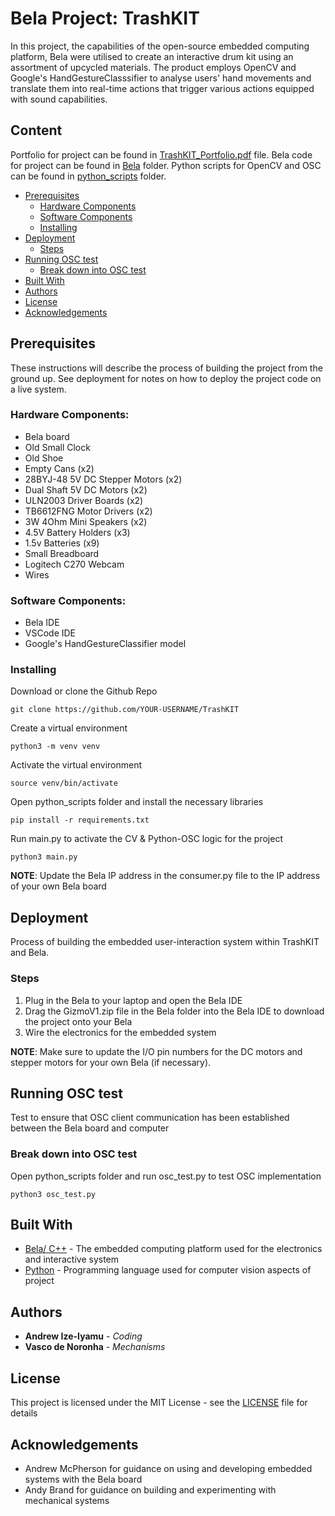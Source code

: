 # Bela Project: TrashKIT

In this project, the capabilities of the open-source embedded computing platform, Bela were utilised to create an interactive drum kit using an assortment of upcycled materials. The product employs OpenCV and Google's HandGestureClasssifier to analyse users' hand movements and translate them into real-time actions that trigger various actions equipped with sound capabilities.

## Content

Portfolio for project can be found in [TrashKIT_Portfolio.pdf](TrashKIT_Portfolio.pdf) file.
Bela code for project can be found in [Bela](Bela) folder.
Python scripts for OpenCV and OSC can be found in [python_scripts](python_scripts) folder.

- [Prerequisites](https://github.com/hillaryfraley/TrashKIT#prerequisites)
  - [Hardware Components](https://github.com/hillaryfraley/TrashKIT#hardware-components)
  - [Software Components](https://github.com/hillaryfraley/TrashKIT#software-components)
  - [Installing](https://github.com/hillaryfraley/TrashKIT#installing)
- [Deployment](https://github.com/hillaryfraley/TrashKIT#deployment)
  - [Steps](https://github.com/hillaryfraley/TrashKIT#steps)
- [Running OSC test](https://github.com/hillaryfraley/TrashKIT#running-osc-test)
  - [Break down into OSC test](https://github.com/hillaryfraley/TrashKIT#break-down-into-osc-test)
- [Built With](https://github.com/hillaryfraley/TrashKIT#built-with)
- [Authors](https://github.com/hillaryfraley/TrashKIT#authors)
- [License](https://github.com/hillaryfraley/TrashKIT#license)
- [Acknowledgements](https://github.com/hillaryfraley/TrashKIT#acknowledgments)

## Prerequisites

These instructions will describe the process of building the project from the ground up. See deployment for notes on how to deploy the project code on a live system.

### Hardware Components:

- Bela board
- Old Small Clock
- Old Shoe
- Empty Cans (x2)
- 28BYJ-48 5V DC Stepper Motors (x2)
- Dual Shaft 5V DC Motors (x2)
- ULN2003 Driver Boards (x2)
- TB6612FNG Motor Drivers (x2)
- 3W 4Ohm Mini Speakers (x2)
- 4.5V Battery Holders (x3)
- 1.5v Batteries (x9)
- Small Breadboard
- Logitech C270 Webcam
- Wires

### Software Components:

- Bela IDE
- VSCode IDE
- Google's HandGestureClassifier model

### Installing

Download or clone the Github Repo

```
git clone https://github.com/YOUR-USERNAME/TrashKIT
```

Create a virtual environment

```
python3 -m venv venv
```

Activate the virtual environment

```
source venv/bin/activate
```

Open python_scripts folder and install the necessary libraries

```
pip install -r requirements.txt
```

Run main.py to activate the CV & Python-OSC logic for the project

```
python3 main.py
```

**NOTE**: Update the Bela IP address in the consumer.py file to the IP address of your own Bela board

## Deployment

Process of building the embedded user-interaction system within TrashKIT and Bela.

### Steps

1. Plug in the Bela to your laptop and open the Bela IDE
2. Drag the GizmoV1.zip file in the Bela folder into the Bela IDE to download the project onto your Bela
3. Wire the electronics for the embedded system

**NOTE**: Make sure to update the I/O pin numbers for the DC motors and stepper motors for your own Bela (if necessary).

## Running OSC test

Test to ensure that OSC client communication has been established between the Bela board and computer

### Break down into OSC test

Open python_scripts folder and run osc_test.py to test OSC implementation

```
python3 osc_test.py
```

## Built With

- [Bela/ C++](https://learn.bela.io) - The embedded computing platform used for the electronics and interactive system
- [Python](https://www.python.org) - Programming language used for computer vision aspects of project

## Authors

- **Andrew Ize-Iyamu** - _Coding_
- **Vasco de Noronha** - _Mechanisms_

## License

This project is licensed under the MIT License - see the [LICENSE](LICENSE) file for details

## Acknowledgements

- Andrew McPherson for guidance on using and developing embedded systems with the Bela board
- Andy Brand for guidance on building and experimenting with mechanical systems
